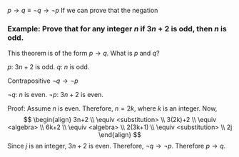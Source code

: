 $p\to q\equiv\neg q\to\neg p$
If we can prove that the negation 

### Example: Prove that for any integer $n$ if $3n+2$ is odd, then $n$ is odd.

This theorem is of the form $p\to q$. What is $p$ and $q$?

$p$: $3n+2$ is odd.
$q$: $n$ is odd.

Contrapositive $\neg q\to\neg p$

$\neg q$: $n$ is even.
$\neg p$: $3n+2$ is even.

Proof:
Assume $n$ is even. Therefore, $n=2k$, where $k$ is an integer.
Now,
$$
\begin{align}
3n+2 \\
\equiv <substitution> \\
3(2k)+2 \\
\equiv <algebra> \\
6k+2 \\
\equiv <algebra> \\
2(3k+1) \\
\equiv <substitution> \\
2j
\end{align}
$$
Since $j$ is an integer, $3n+2$ is even. Therefore, $\neg q\to\neg p$. Therefore $p\to q$.